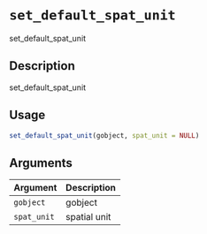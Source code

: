 # `set_default_spat_unit`

set_default_spat_unit


## Description

set_default_spat_unit


## Usage

```r
set_default_spat_unit(gobject, spat_unit = NULL)
```


## Arguments

Argument      |Description
------------- |----------------
`gobject`     |     gobject
`spat_unit`     |     spatial unit


